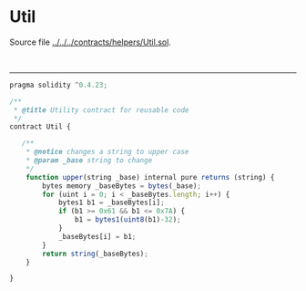# Util

Source file [../../../contracts/helpers/Util.sol](../../../contracts/helpers/Util.sol).

<br />

<hr />

```javascript
pragma solidity ^0.4.23;

/**
 * @title Utility contract for reusable code
 */
contract Util {

   /**
    * @notice changes a string to upper case
    * @param _base string to change
    */
    function upper(string _base) internal pure returns (string) {
        bytes memory _baseBytes = bytes(_base);
        for (uint i = 0; i < _baseBytes.length; i++) {
            bytes1 b1 = _baseBytes[i];
            if (b1 >= 0x61 && b1 <= 0x7A) {
                b1 = bytes1(uint8(b1)-32);
            }
            _baseBytes[i] = b1;
        }
        return string(_baseBytes);
    }

}

```
